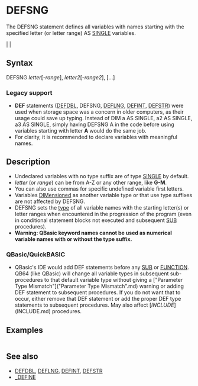 # DEFSNG

The DEFSNG statement defines all variables with names starting with the specified letter (or letter range) AS [SINGLE](SINGLE.md) variables.

  

|  |

## Syntax

DEFSNG *letter*[-*range*], *letter2*[-*range2*], [...]
### Legacy support

* **DEF** statements ([DEFDBL](DEFDBL.md), DEFSNG, [DEFLNG](DEFLNG.md), [DEFINT](DEFINT.md), [DEFSTR](DEFSTR.md)) were used when storage space was a concern in older computers, as their usage could save up typing. Instead of DIM a AS SINGLE, a2 AS SINGLE, a3 AS SINGLE, simply having DEFSNG A in the code before using variables starting with letter **A** would do the same job.
* For clarity, it is recommended to declare variables with meaningful names.

  

## Description

* Undeclared variables with no type suffix are of type [SINGLE](SINGLE.md) by default.
* *letter* (or *range*) can be from A-Z or any other range, like **G-M**.
* You can also use commas for specific undefined variable first letters.
* Variables [DIMensioned](DIMensioned.md) as another variable type or that use type suffixes are not affected by DEFSNG.
* DEFSNG sets the [type](type.md) of all variable names with the starting letter(s) or letter ranges when encountered in the progression of the program (even in conditional statement blocks not executed and subsequent [SUB](SUB.md) procedures).
* **Warning: QBasic keyword names cannot be used as numerical variable names with or without the type suffix.**

### QBasic/QuickBASIC

* QBasic's IDE would add DEF statements before any [SUB](SUB.md) or [FUNCTION](FUNCTION.md). QB64 (like QBasic) will change all variable types in subsequent sub-procedures to that default variable type without giving a ["Parameter Type Mismatch"]("Parameter Type Mismatch".md) warning or adding DEF statement to subsequent procedures. If you do not want that to occur, either remove that DEF statement or add the proper DEF type statements to subsequent procedures. May also affect [$INCLUDE]($INCLUDE.md) procedures.

  

## Examples

``` DEFSNG A, F-H, M  'With the above, all variables with names starting with A, F, G, H and M 'will be of type SINGLE, unless they have a type suffix 'indicating another type or they are [dimensioned](dimensioned.md) differently  
```

  

## See also

* [DEFDBL](DEFDBL.md), [DEFLNG](DEFLNG.md), [DEFINT](DEFINT.md), [DEFSTR](DEFSTR.md)
* [_DEFINE](_DEFINE.md)

  
